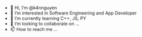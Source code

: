 - 👋 Hi, I’m @k4nnguyen
- 👀 I’m interested in Software Engineering and App Developer
- 🌱 I’m currently learning C++, JS, PY 
- 💞️ I’m looking to collaborate on ...
- 📫 How to reach me ...

<!---
k4nnguyen/k4nnguyen is a ✨ special ✨ repository because its `README.md` (this file) appears on your GitHub profile.
You can click the Preview link to take a look at your changes.
--->
